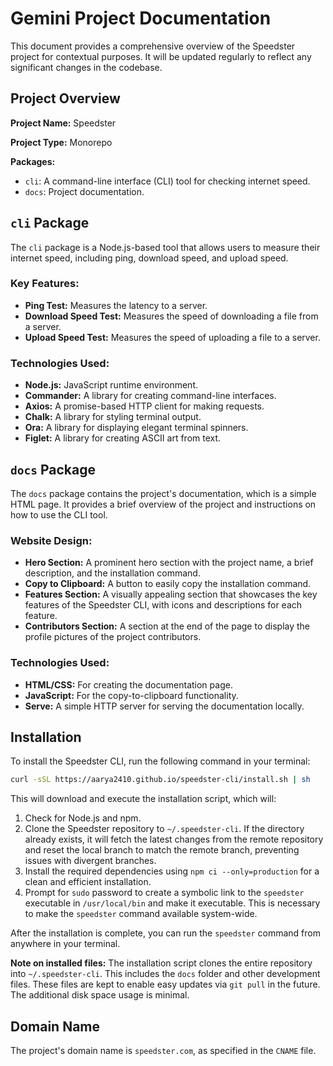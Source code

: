 # Gemini Project Documentation

This document provides a comprehensive overview of the Speedster project for contextual purposes. It will be updated regularly to reflect any significant changes in the codebase.

## Project Overview

**Project Name:** Speedster

**Project Type:** Monorepo

**Packages:**

*   `cli`: A command-line interface (CLI) tool for checking internet speed.
*   `docs`: Project documentation.

## `cli` Package

The `cli` package is a Node.js-based tool that allows users to measure their internet speed, including ping, download speed, and upload speed.

### Key Features:

*   **Ping Test:** Measures the latency to a server.
*   **Download Speed Test:** Measures the speed of downloading a file from a server.
*   **Upload Speed Test:** Measures the speed of uploading a file to a server.

### Technologies Used:

*   **Node.js:** JavaScript runtime environment.
*   **Commander:** A library for creating command-line interfaces.
*   **Axios:** A promise-based HTTP client for making requests.
*   **Chalk:** A library for styling terminal output.
*   **Ora:** A library for displaying elegant terminal spinners.
*   **Figlet:** A library for creating ASCII art from text.

## `docs` Package

The `docs` package contains the project's documentation, which is a simple HTML page. It provides a brief overview of the project and instructions on how to use the CLI tool.

### Website Design:

*   **Hero Section:** A prominent hero section with the project name, a brief description, and the installation command.
*   **Copy to Clipboard:** A button to easily copy the installation command.
*   **Features Section:** A visually appealing section that showcases the key features of the Speedster CLI, with icons and descriptions for each feature.
*   **Contributors Section:** A section at the end of the page to display the profile pictures of the project contributors.

### Technologies Used:

*   **HTML/CSS:** For creating the documentation page.
*   **JavaScript:** For the copy-to-clipboard functionality.
*   **Serve:** A simple HTTP server for serving the documentation locally.

## Installation

To install the Speedster CLI, run the following command in your terminal:

```bash
curl -sSL https://aarya2410.github.io/speedster-cli/install.sh | sh
```

This will download and execute the installation script, which will:

1.  Check for Node.js and npm.
2.  Clone the Speedster repository to `~/.speedster-cli`. If the directory already exists, it will fetch the latest changes from the remote repository and reset the local branch to match the remote branch, preventing issues with divergent branches.
3.  Install the required dependencies using `npm ci --only=production` for a clean and efficient installation.
4.  Prompt for `sudo` password to create a symbolic link to the `speedster` executable in `/usr/local/bin` and make it executable. This is necessary to make the `speedster` command available system-wide.

After the installation is complete, you can run the `speedster` command from anywhere in your terminal.

**Note on installed files:** The installation script clones the entire repository into `~/.speedster-cli`. This includes the `docs` folder and other development files. These files are kept to enable easy updates via `git pull` in the future. The additional disk space usage is minimal.

## Domain Name

The project's domain name is `speedster.com`, as specified in the `CNAME` file.
